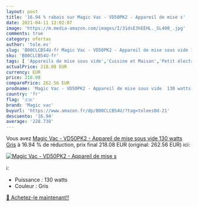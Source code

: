 ```yaml
---
layout: post
title: '16.94 % rabais sur Magic Vac - VD50PK2 - Appareil de mise s'
date: 2021-04-11 12:02:07
image: 'https://m.media-amazon.com/images/I/31dsE3hEEHL._SL400_.jpg'
comments: true
category: ofertas
author: 'tole.es'
slug: 'B00CLCB54U-fr Magic Vac - VD50PK2 - Appareil de mise sous vide 130 watts...'
sku: 'B00CLCB54U-fr'
tags: [ 'Appareils de mise sous vide','Cuisine et Maison','Petit électroménager','magic vac', ]
actualPrice: 218.08 EUR
currency: EUR
price: 218.08
comparePrice: 262.56 EUR
prodname: 'Magic Vac - VD50PK2 - Appareil de mise sous vide  130 watts  Gris'
country: 'fr'
flag: '🇫🇷'
brand: 'Magic vac'
buyurl: 'https://www.amazon.fr/dp/B00CLCB54U/?tag=tolees0d-21'
descuento: '16.94'
average: '228.738'
---
```


Vous avez [Magic Vac - VD50PK2 - Appareil de mise sous vide  130 watts  Gris](https://www.amazon.fr/dp/B00CLCB54U/?tag=tolees0d-21)  à  16.94 % de réduction, prix final  218.08 EUR (original: 262.56 EUR) ici:

[![Magic Vac - VD50PK2 - Appareil de mise s](https://m.media-amazon.com/images/I/31dsE3hEEHL._SL400_.jpg)](https://www.amazon.fr/dp/B00CLCB54U/?tag=tolees0d-21)

ℹ️:

- Puissance : 130 watts
- Couleur : Gris

[🛒 Achetez-le maintenant!!](https://www.amazon.fr/dp/B00CLCB54U/?tag=tolees0d-21)
